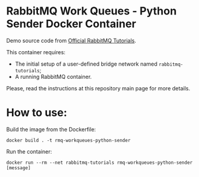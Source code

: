 # RabbitMQ Work Queues - Python Sender Docker Container

Demo source code from [Official RabbitMQ Tutorials](https://www.rabbitmq.com/tutorials/tutorial-two-python.html).

This container requires:
- The initial setup of a user-defined bridge network named `rabbitmq-tutorials`;
- A running RabbitMQ container. 

Please, read the instructions at this repository main page for more details.

# How to use:

Build the image from the Dockerfile:

```
docker build . -t rmq-workqueues-python-sender
```

Run the container:

```
docker run --rm --net rabbitmq-tutorials rmq-workqueues-python-sender [message]
```

